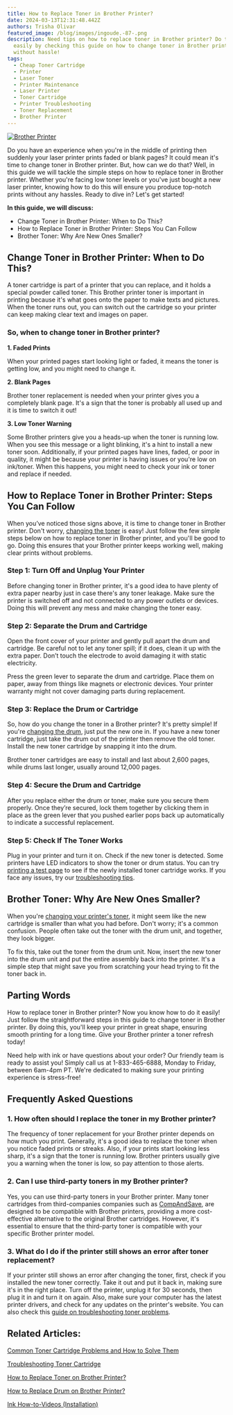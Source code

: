```yaml
---
title: How to Replace Toner in Brother Printer?
date: 2024-03-13T12:31:48.442Z
authors: Trisha Olivar
featured_image: /blog/images/ingoude.-87-.png
description: Need tips on how to replace toner in Brother printer? Do this
  easily by checking this guide on how to change toner in Brother printer. Print
  without hassle!
tags:
  - Cheap Toner Cartridge
  - Printer
  - Laser Toner
  - Printer Maintenance
  - Laser Printer
  - Toner Cartridge
  - Printer Troubleshooting
  - Toner Replacement
  - Brother Printer
---
```

[![Brother Printer](/blog/images/ingoude.-87-.png "How to Replace Toner in Brother Printer?")](/blog/images/ingoude.-87-.png)

Do you have an experience when you're in the middle of printing then suddenly your laser printer prints faded or blank pages? It could mean it's time to change toner in Brother printer. But, how can we do that? Well, in this guide we will tackle the simple steps on how to replace toner in Brother printer. Whether you're facing low toner levels or you've just bought a new laser printer, knowing how to do this will ensure you produce top-notch prints without any hassles. Ready to dive in? Let's get started!

**In this guide, we will discuss:**

* Change Toner in Brother Printer: When to Do This?
* How to Replace Toner in Brother Printer: Steps You Can Follow
* Brother Toner: Why Are New Ones Smaller?

## Change Toner in Brother Printer: When to Do This?

A toner cartridge is part of a printer that you can replace, and it holds a special powder called toner. This Brother printer toner is important in printing because it's what goes onto the paper to make texts and pictures. When the toner runs out, you can switch out the cartridge so your printer can keep making clear text and images on paper.

### So, when to change toner in Brother printer?

**1. Faded Prints**

When your printed pages start looking light or faded, it means the toner is getting low, and you might need to change it.

**2. Blank Pages**

Brother toner replacement is needed when your printer gives you a completely blank page. It's a sign that the toner is probably all used up and it is time to switch it out!

**3. Low Toner Warning**

Some Brother printers give you a heads-up when the toner is running low. When you see this message or a light blinking, it's a hint to install a new toner soon. Additionally, if your printed pages have lines, faded, or poor in quality, it might be because your printer is having issues or you're low on ink/toner. When this happens, you might need to check your ink or toner and replace if needed.

## How to Replace Toner in Brother Printer: Steps You Can Follow

When you’ve noticed those signs above, it is time to change toner in Brother printer.  Don't worry, [changing the toner](https://www.compandsave.com/how-to-change-toner-in-brother-printer-guide) is easy! Just follow the few simple steps below on how to replace toner in Brother printer, and you'll be good to go. Doing this ensures that your Brother printer keeps working well, making clear prints without problems.

### Step 1: Turn Off and Unplug Your Printer

Before changing toner in Brother printer, it's a good idea to have plenty of extra paper nearby just in case there's any toner leakage. Make sure the printer is switched off and not connected to any power outlets or devices. Doing this will prevent any mess and make changing the toner easy.

### Step 2: Separate the Drum and Cartridge

Open the front cover of your printer and gently pull apart the drum and cartridge. Be careful not to let any toner spill; if it does, clean it up with the extra paper. Don’t touch the electrode to avoid damaging it with static electricity.

Press the green lever to separate the drum and cartridge. Place them on paper, away from things like magnets or electronic devices. Your printer warranty might not cover damaging parts during replacement.

### Step 3: Replace the Drum or Cartridge

So, how do you change the toner in a Brother printer? It's pretty simple! If you're [changing the drum](https://www.compandsave.com/how-to-replace-the-drum-on-brother-printer-guide), just put the new one in. If you have a new toner cartridge, just take the drum out of the printer then remove the old toner. Install the new toner cartridge by snapping it into the drum. 

Brother toner cartridges are easy to install and last about 2,600 pages, while drums last longer, usually around 12,000 pages.

### Step 4: Secure the Drum and Cartridge

After you replace either the drum or toner, make sure you secure them properly. Once they’re secured, lock them together by clicking them in place as the green lever that you pushed earlier pops back up automatically to indicate a successful replacement.

### Step 5: Check If The Toner Works

Plug in your printer and turn it on. Check if the new toner is detected. Some printers have LED indicators to show the toner or drum status. You can try [printing a test page](https://www.compandsave.com/how-to-print-test-page-on-windows-and-mac/) to see if the newly installed toner cartridge works. If you face any issues, try our [troubleshooting tips](https://www.compandsave.com/troubleshoot-remanufactured-toner-cartridge-problems-guide).

## Brother Toner: Why Are New Ones Smaller?

When you're [changing your printer's toner](https://www.compandsave.com/ink-toner-how-to-video), it might seem like the new cartridge is smaller than what you had before. Don't worry; it's a common confusion. People often take out the toner with the drum unit, and together, they look bigger.

To fix this, take out the toner from the drum unit. Now, insert the new toner into the drum unit and put the entire assembly back into the printer. It's a simple step that might save you from scratching your head trying to fit the toner back in.

## Parting Words

How to replace toner in Brother printer? Now you know how to do it easily! Just follow the straightforward steps in this guide to change toner in Brother printer. By doing this, you'll keep your printer in great shape, ensuring smooth printing for a long time. Give your Brother printer a toner refresh today! 

Need help with ink or have questions about your order? Our friendly team is ready to assist you! Simply call us at 1-833-465-6888, Monday to Friday, between 6am-4pm PT. We're dedicated to making sure your printing experience is stress-free! 

## Frequently Asked Questions

### 1. How often should I replace the toner in my Brother printer?

The frequency of toner replacement for your Brother printer depends on how much you print. Generally, it's a good idea to replace the toner when you notice faded prints or streaks. Also, if your prints start looking less sharp, it's a sign that the toner is running low. Brother printers usually give you a warning when the toner is low, so pay attention to those alerts. 

### 2. Can I use third-party toners in my Brother printer?

Yes, you can use third-party toners in your Brother printer. Many toner cartridges from third-companies companies such as [CompAndSave](https://www.compandsave.com/), are designed to be compatible with Brother printers, providing a more cost-effective alternative to the original Brother cartridges. However, it's essential to ensure that the third-party toner is compatible with your specific Brother printer model. 

### 3. What do I do if the printer still shows an error after toner replacement?

If your printer still shows an error after changing the toner, first, check if you installed the new toner correctly. Take it out and put it back in, making sure it's in the right place. Turn off the printer, unplug it for 30 seconds, then plug it in and turn it on again. Also, make sure your computer has the latest printer drivers, and check for any updates on the printer's website. You can also check this [guide on troubleshooting toner problems](https://www.compandsave.com/blog/posts/common-toner-cartridge-problems-and-how-to-solve-them.html).

## Related Articles:

[Common Toner Cartridge Problems and How to Solve Them](https://www.compandsave.com/blog/posts/common-toner-cartridge-problems-and-how-to-solve-them.html)

[Troubleshooting Toner Cartridge](https://www.compandsave.com/troubleshoot-remanufactured-toner-cartridge-problems-guide)

[How to Replace Toner on Brother Printer?](https://www.compandsave.com/how-to-change-toner-in-brother-printer-guide)

[How to Replace Drum on Brother Printer?](https://www.compandsave.com/how-to-replace-the-drum-on-brother-printer-guide)

[Ink How-to-Videos (Installation)](https://www.compandsave.com/ink-toner-how-to-video)
